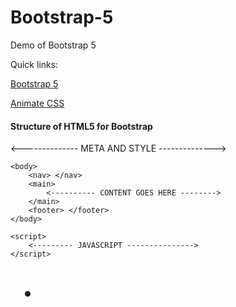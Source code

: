 # Bootstrap-5
Demo of Bootstrap 5

Quick links:

<a href="https://getbootstrap.com/docs/5.0/getting-started/introduction/" target="_blank">Bootstrap 5</a>

<a href="https://animate.style/" target="_blank">Animate CSS</a>

<h4>Structure of HTML5 for Bootstrap </h4>
  
<html>
	<head>
	<-------------- META AND STYLE -------------->
	</head>

	<body>
		<nav> </nav>
		<main> 
			<---------- CONTENT GOES HERE -------->
		</main>
		<footer> </footer>
	</body>

	<script>
		<--------- JAVASCRIPT --------------->
	</script>
</html>

<h1 class="text-red" style="">

<ul>
	<li> </li>
</ul>

